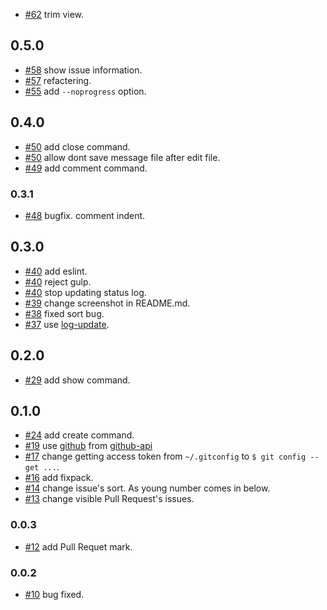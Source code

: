 - [#62](https://github.com/bonegollira/gic/pull/62) trim view.

## 0.5.0

- [#58](https://github.com/bonegollira/gic/pull/58) show issue information.
- [#57](https://github.com/bonegollira/gic/pull/57) refactering.
- [#55](https://github.com/bonegollira/gic/pull/55) add `--noprogress` option.

## 0.4.0

- [#50](https://github.com/bonegollira/gic/pull/50) add close command.
- [#50](https://github.com/bonegollira/gic/pull/50) allow dont save message file after edit file.
- [#49](https://github.com/bonegollira/gic/pull/40) add comment command.

### 0.3.1

- [#48](https://github.com/bonegollira/gic/pull/48) bugfix. comment indent.

## 0.3.0

- [#40](https://github.com/bonegollira/gic/pull/40) add eslint.
- [#40](https://github.com/bonegollira/gic/pull/40) reject gulp.
- [#40](https://github.com/bonegollira/gic/pull/40) stop updating status log.
- [#39](https://github.com/bonegollira/gic/pull/39) change screenshot in README.md.
- [#38](https://github.com/bonegollira/gic/pull/38) fixed sort bug.
- [#37](https://github.com/bonegollira/gic/pull/37) use [log-update](https://www.npmjs.com/package/log-update).

## 0.2.0

- [#29](https://github.com/bonegollira/gic/pull/29) add show command.

## 0.1.0

- [#24](https://github.com/bonegollira/gic/pull/24) add create command.
- [#19](https://github.com/bonegollira/gic/pull/19) use [github](https://www.npmjs.com/package/github) from [github-api](https://www.npmjs.com/package/github-api)
- [#17](https://github.com/bonegollira/gic/pull/17) change getting access token from `~/.gitconfig` to `$ git config --get ...`.
- [#16](https://github.com/bonegollira/gic/pull/16) add fixpack.
- [#14](https://github.com/bonegollira/gic/pull/14) change issue's sort. As young number comes in below.
- [#13](https://github.com/bonegollira/gic/pull/13) change visible Pull Request's issues.

### 0.0.3

- [#12](https://github.com/bonegollira/gic/pull/12/files) add Pull Requet mark.

### 0.0.2

- [#10](https://github.com/bonegollira/gic/pull/10) bug fixed.
